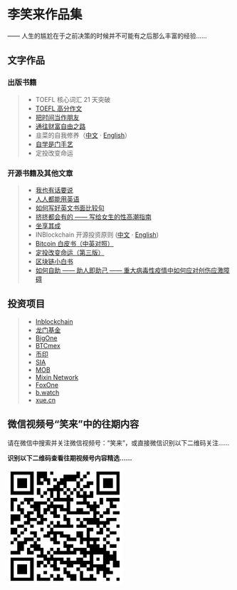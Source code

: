 # 李笑来作品集

—— 人生的尴尬在于之前决策的时候并不可能有之后那么丰富的经验……

## 文字作品

### 出版书籍

> * TOEFL 核心词汇 21 天突破
> * [TOEFL 高分作文](/twe185/)
> * [把时间当作朋友](/befriending-time/)
> * [通往财富自由之路](https://xue.cn/hub/app/books/56)
> * 韭菜的自我修养（[中文](/the-self-cultivation-of-leeks/cn/) · [English](/the-self-cultivation-of-leeks/en/)）
> * [自学是门手艺](/the-craft-of-selfteaching/)
> * 定投改变命运

### 开源书籍及其他文章

> * [我也有话要说](/i-have-a-say/)
> * [人人都能用英语](/everyone-can-use-english/)
> * [如何写好英文书面比较句](https://xue.cn/hub/app/books/53)
> * [挤挤都会有的 —— 写给女生的性高潮指南](/ji/)
> * [坐享其成](https://github.com/xiaolai/zuoxiangqicheng)
> * INBlockchain 开源投资原则 ([中文](/inb-principles/cn/) · [English](/inb-principles/en/))
> * [Bitcoin 白皮书（中英对照）](/bitcoin-whitepaper-cn-en-translation/Bitcoin-Whitepaper-EN-CN.html)
> * [定投改变命运（第三版）](https://onregularinvesting.com)
> * [区块链小白书](https://blockchainlittlebook.com)
> * [如何自助 —— 助人即助己 —— 重大病毒性疫情中如何应对创伤应激障碍](https://github.com/xiaolai/help-to-be-helped)

## 投资项目

> * [Inblockchain](https://inblockchain.com)
> * [龙门基金](https://longmen.fund)
> * [BigOne](https://big.one)
> * [BTCmex](https://www.btcmex.com)
> * [币印](https://poolin.com)
> * [SIA](https://sia.tech/)
> * [MOB](https://www.mobilecoin.com/)
> * [Mixin Network](https://mixin.one/)
> * [FoxOne](https://fox.one)
> * [b.watch](https://b.watch)
> * [xue.cn](https://xue.cn)

## 微信视频号“笑来”中的往期内容

请在微信中搜索并关注微信视频号：“笑来”，或直接微信识别以下二维码关注……


**识别以下二维码查看往期视频号内容精选……**

![](vqqchannel.png)

